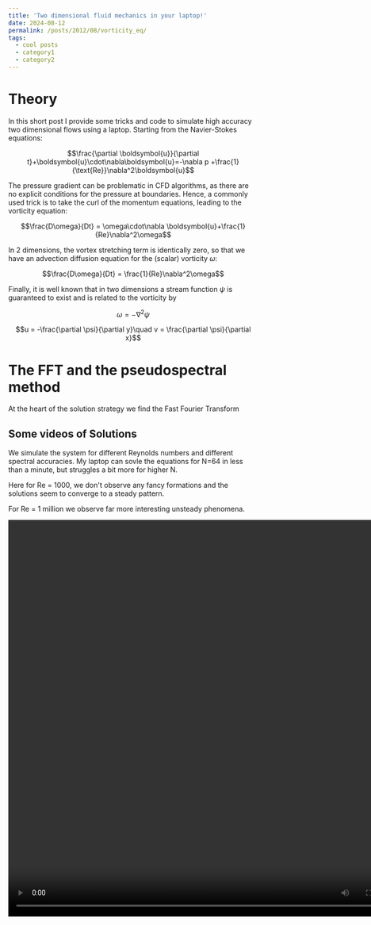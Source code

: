 ```yaml
---
title: 'Two dimensional fluid mechanics in your laptop!'
date: 2024-08-12
permalink: /posts/2012/08/vorticity_eq/
tags:
  - cool posts
  - category1
  - category2
---
```


Theory
======

In this short post I provide some tricks and code to simulate high accuracy two dimensional flows using a laptop. Starting from the Navier-Stokes equations:

$$\frac{\partial \boldsymbol{u}}{\partial t}+\boldsymbol{u}\cdot\nabla\boldsymbol{u}=-\nabla p +\frac{1}{\text{Re}}\nabla^2\boldsymbol{u}$$

The pressure gradient can be problematic in CFD algorithms, as there are no explicit conditions for the pressure at boundaries. Hence, a commonly used trick is to take the curl of the momentum equations, leading to the vorticity equation:

$$\frac{D\omega}{Dt} = \omega\cdot\nabla \boldsymbol{u}+\frac{1}{Re}\nabla^2\omega$$

In 2 dimensions, the vortex stretching term is identically zero, so that we have an advection diffusion equation for the (scalar) vorticity $\omega$:

$$\frac{D\omega}{Dt} = \frac{1}{Re}\nabla^2\omega$$

Finally, it is well known that in two dimensions a stream function $\psi$ is guaranteed to exist and is related to the vorticity by

$$\omega = -\nabla^2 \psi$$

$$u = -\frac{\partial \psi}{\partial y}\quad v = \frac{\partial \psi}{\partial x}$$

The FFT and the pseudospectral method
======
At the heart of the solution strategy we find the Fast Fourier Transform

Some videos of Solutions
------
We simulate the system for different Reynolds numbers and different spectral accuracies. My laptop can sovle the equations for N=64 in less than a minute, but struggles a bit more for higher N. 

Here for Re = 1000, we don't observe any fancy formations and the solutions seem to converge to a steady pattern. 

For Re = 1 million we observe far more interesting unsteady phenomena.

<video width="800" height="800" controls>
  <source src="/videos/spectral_vortcity/vorticity_evolution_Re_1000000_N_256.mp4" type="video/mp4">
Your browser does not support the video tag.
</video>
